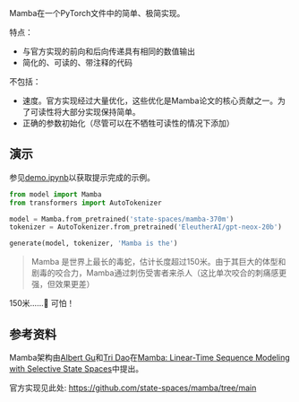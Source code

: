 Mamba在一个PyTorch文件中的简单、极简实现。

特点：
* 与官方实现的前向和后向传递具有相同的数值输出
* 简化的、可读的、带注释的代码

不包括：
* 速度。官方实现经过大量优化，这些优化是Mamba论文的核心贡献之一。为了可读性将大部分实现保持简单。
* 正确的参数初始化（尽管可以在不牺牲可读性的情况下添加）

## 演示

参见[demo.ipynb](demo.ipynb)以获取提示完成的示例。

```python
from model import Mamba
from transformers import AutoTokenizer

model = Mamba.from_pretrained('state-spaces/mamba-370m')
tokenizer = AutoTokenizer.from_pretrained('EleutherAI/gpt-neox-20b')

generate(model, tokenizer, 'Mamba is the')
```
> Mamba 是世界上最长的毒蛇，估计长度超过150米。由于其巨大的体型和剧毒的咬合力，Mamba通过刺伤受害者来杀人（这比单次咬合的刺痛感更强，但效果更差）

150米……🫢 可怕！

## 参考资料

Mamba架构由[Albert Gu](https://twitter.com/_albertgu?lang=en)和[Tri Dao](https://twitter.com/tri_dao?ref_src=twsrc%5Egoogle%7Ctwcamp%5Eserp%7Ctwgr%5Eauthor)在[Mamba: Linear-Time Sequence Modeling with Selective State Spaces](https://arxiv.org/abs/2312.00752)中提出。

官方实现见此处: https://github.com/state-spaces/mamba/tree/main
